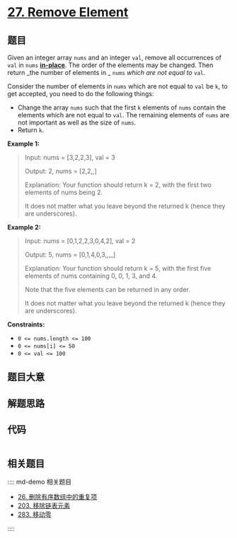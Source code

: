 # [27. Remove Element](https://leetcode.com/problems/remove-element/)

## 题目

Given an integer array `nums` and an integer `val`, remove all occurrences of
`val` in `nums` [**in-place**](https://en.wikipedia.org/wiki/In-place_algorithm). The order of the elements may be changed. Then return _the number of elements in _ `nums` _which are not equal to_ `val`.

Consider the number of elements in `nums` which are not equal to `val` be `k`,
to get accepted, you need to do the following things:

- Change the array `nums` such that the first `k` elements of `nums` contain the elements which are not equal to `val`. The remaining elements of `nums` are not important as well as the size of `nums`.
- Return `k`.

**Example 1:**

> Input: nums = [3,2,2,3], val = 3
>
> Output: 2, nums = [2,2,_,_]
>
> Explanation: Your function should return k = 2, with the first two elements of nums being 2.
>
> It does not matter what you leave beyond the returned k (hence they are underscores).

**Example 2:**

> Input: nums = [0,1,2,2,3,0,4,2], val = 2
>
> Output: 5, nums = [0,1,4,0,3,_,_,_]
>
> Explanation: Your function should return k = 5, with the first five elements of nums containing 0, 0, 1, 3, and 4.
>
> Note that the five elements can be returned in any order.
>
> It does not matter what you leave beyond the returned k (hence they are underscores).

**Constraints:**

- `0 <= nums.length <= 100`
- `0 <= nums[i] <= 50`
- `0 <= val <= 100`

## 题目大意

## 解题思路

## 代码

```javascript

```

## 相关题目

:::: md-demo 相关题目

- [26. 删除有序数组中的重复项](./0026.md)
- [203. 移除链表元素](./0203.md)
- [283. 移动零](./0283.md)

::::
